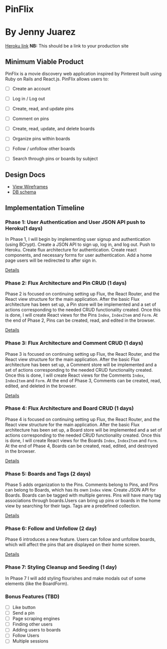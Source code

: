 # PinFlix
# By Jenny Juarez

[Heroku link][heroku] **NB:** This should be a link to your production site

[heroku]: http://www.herokuapp.com

## Minimum Viable Product

PinFlix is a movie discovery web application inspired by Pinterest built using Ruby on Rails and React.js. PinFlix allows users to:

<!-- This is a Markdown checklist. Use it to keep track of your progress! -->

- [ ] Create an account
- [ ] Log in / Log out
- [ ] Create, read, and update pins
- [ ] Comment on pins
- [ ] Create, read, update, and delete boards
- [ ] Organize pins within boards
- [ ] Follow / unfollow other boards
- [ ] Search through pins or boards by subject


## Design Docs
* [View Wireframes][view]
* [DB schema][schema]

[view]: ./docs/views.md
[schema]: ./docs/schema.md

## Implementation Timeline

### Phase 1: User Authentication and User JSON API push to Heroku(1 days)

In Phase 1, I will begin by implementing user signup and authentication (using BCrypt). Create a JSON API to sign up, log in, and log out. Push to Heroku. Create flux architecture for authentication. Create react components, and necessary forms for user authentication. Add a home page users will be redirected to after sign in. 

[Details][phase-one]

### Phase 2: Flux Architecture and Pin CRUD (1 days)

Phase 2 is focused on continuing setting up Flux, the React Router, and the React view structure for the main application. After the basic Flux architecture has been set up, a Pin store will be implemented and a set of actions corresponding to the needed CRUD functionality created. Once this is done, I will create React views for the Pins `Index`, `IndexItem` and `Form`. At the end of Phase 2, Pins can be created, read, and edited in the browser. 

[Details][phase-two]

### Phase 3: Flux Architecture and Comment CRUD (1 days)

Phase 3 is focused on continuing setting up Flux, the React Router, and the React view structure for the main application. After the basic Flux architecture has been set up, a Comment store will be implemented and a set of actions corresponding to the needed CRUD functionality created. Once this is done, I will create React views for the Comments `Index`, `IndexItem` and `Form`. At the end of Phase 3, Comments can be created, read, edited, and deleted in the browser.

[Details][phase-three]

### Phase 4: Flux Architecture and Board CRUD (1 days)

Phase 4 is focused on continuing setting up Flux, the React Router, and the React view structure for the main application. After the basic Flux architecture has been
set up, a Board store will be implemented and a set of actions corresponding to
the needed CRUD functionality created. Once this is done, I will create React
views for the Boards `Index`, `IndexItem` and `Form`. At the end of Phase 4,
Boards can be created, read, edited, and destroyed in the browser. 

[Details][phase-four]

### Phase 5: Boards and Tags (2 days)

Phase 5 adds organization to the Pins. Comments belong to Pins, and Pins can belong to Boards, which has its own `Index` view. Create JSON API for Boards. Boards can be tagged with multiple genres. Pins will have many tag associations through boards.Users can bring up pins or boards in the home view by searching for their tags. Tags are a predefined collection.

[Details][phase-five]

### Phase 6: Follow and Unfollow (2 day)

Phase 6 introduces a new feature. Users can follow and unfollow boards, which will affect the pins that are displayed on their home screen. 

[Details][phase-six]

### Phase 7: Styling Cleanup and Seeding (1 day)

In Phase 7 I will add styling flourishes and make modals out of some elements (like
the BoardForm).


### Bonus Features (TBD)
- [ ] Like button
- [ ] Send a pin
- [ ] Page scraping engines
- [ ] Finding other users
- [ ] Adding users to boards
- [ ] Follow Users
- [ ] Multiple sessions

[phase-one]: ./docs/phases/phase1.md
[phase-two]: ./docs/phases/phase2.md
[phase-three]: ./docs/phases/phase3.md
[phase-four]: ./docs/phases/phase4.md
[phase-five]: ./docs/phases/phase5.md
[phase-six]: ./docs/phases/phase6.md

